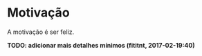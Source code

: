 # Motivação

A motivação é ser feliz.

**TODO: adicionar mais detalhes mínimos (fititnt, 2017-02-19:40)**